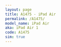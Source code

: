 ```yaml
---
layout: page
title: A1475 - iPad Air
permalink: /A1475/
model_name: iPad Air
aka: iPad Air 1
code: A1475
sim: true
---
```

